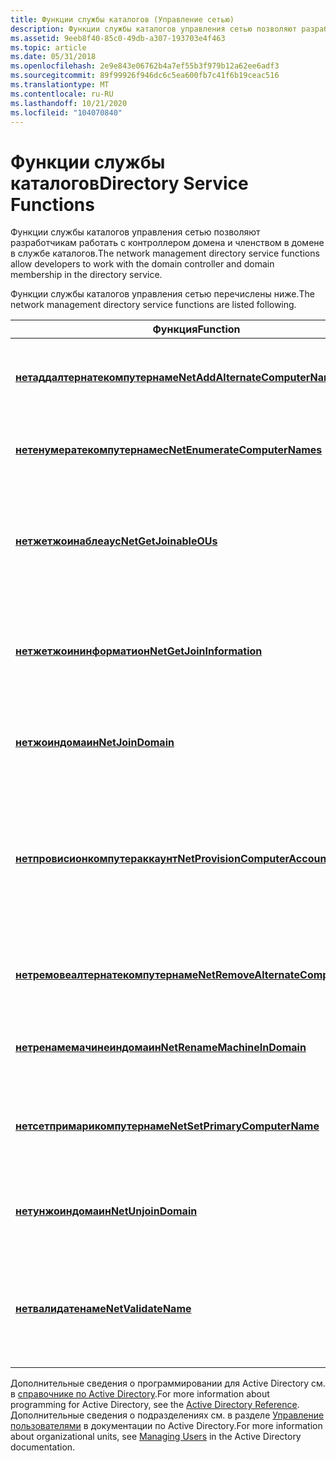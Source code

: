 ```yaml
---
title: Функции службы каталогов (Управление сетью)
description: Функции службы каталогов управления сетью позволяют разработчикам работать с контроллером домена и членством в домене в службе каталогов.
ms.assetid: 9eeb8f40-85c0-49db-a307-193703e4f463
ms.topic: article
ms.date: 05/31/2018
ms.openlocfilehash: 2e9e843e06762b4a7ef55b3f979b12a62ee6adf3
ms.sourcegitcommit: 89f99926f946dc6c5ea600fb7c41f6b19ceac516
ms.translationtype: MT
ms.contentlocale: ru-RU
ms.lasthandoff: 10/21/2020
ms.locfileid: "104070840"
---
```

# <a name="directory-service-functions"></a><span data-ttu-id="c56ec-103">Функции службы каталогов</span><span class="sxs-lookup"><span data-stu-id="c56ec-103">Directory Service Functions</span></span>

<span data-ttu-id="c56ec-104">Функции службы каталогов управления сетью позволяют разработчикам работать с контроллером домена и членством в домене в службе каталогов.</span><span class="sxs-lookup"><span data-stu-id="c56ec-104">The network management directory service functions allow developers to work with the domain controller and domain membership in the directory service.</span></span>

<span data-ttu-id="c56ec-105">Функции службы каталогов управления сетью перечислены ниже.</span><span class="sxs-lookup"><span data-stu-id="c56ec-105">The network management directory service functions are listed following.</span></span>



| <span data-ttu-id="c56ec-106">Функция</span><span class="sxs-lookup"><span data-stu-id="c56ec-106">Function</span></span>                                                                 | <span data-ttu-id="c56ec-107">Описание</span><span class="sxs-lookup"><span data-stu-id="c56ec-107">Description</span></span>                                                                                                                                                                                 |
|--------------------------------------------------------------------------|---------------------------------------------------------------------------------------------------------------------------------------------------------------------------------------------|
| [<span data-ttu-id="c56ec-108">**нетаддалтернатекомпутернаме**</span><span class="sxs-lookup"><span data-stu-id="c56ec-108">**NetAddAlternateComputerName**</span></span>](/windows/desktop/api/Lmjoin/nf-lmjoin-netaddalternatecomputername)       | <span data-ttu-id="c56ec-109">Добавляет альтернативное имя для указанного компьютера.</span><span class="sxs-lookup"><span data-stu-id="c56ec-109">Adds an alternate name for the specified computer.</span></span>                                                                                                                                          |
| [<span data-ttu-id="c56ec-110">**нетенумератекомпутернамес**</span><span class="sxs-lookup"><span data-stu-id="c56ec-110">**NetEnumerateComputerNames**</span></span>](/windows/desktop/api/Lmjoin/nf-lmjoin-netenumeratecomputernames)           | <span data-ttu-id="c56ec-111">Перечисляет имена для указанного компьютера.</span><span class="sxs-lookup"><span data-stu-id="c56ec-111">Enumerates names for the specified computer.</span></span>                                                                                                                                                |
| [<span data-ttu-id="c56ec-112">**нетжетжоинаблеаус**</span><span class="sxs-lookup"><span data-stu-id="c56ec-112">**NetGetJoinableOUs**</span></span>](/windows/desktop/api/Lmjoin/nf-lmjoin-netgetjoinableous)                           | <span data-ttu-id="c56ec-113">Извлекает список подразделений (OU), в которых может быть создана учетная запись компьютера.</span><span class="sxs-lookup"><span data-stu-id="c56ec-113">Retrieves a list of organizational units (OUs) in which a computer account can be created.</span></span>                                                                                                  |
| [<span data-ttu-id="c56ec-114">**нетжетжоининформатион**</span><span class="sxs-lookup"><span data-stu-id="c56ec-114">**NetGetJoinInformation**</span></span>](/windows/desktop/api/Lmjoin/nf-lmjoin-netgetjoininformation)                   | <span data-ttu-id="c56ec-115">Возвращает сведения о состоянии присоединение для указанного компьютера.</span><span class="sxs-lookup"><span data-stu-id="c56ec-115">Retrieves join status information for the specified computer.</span></span>                                                                                                                               |
| [<span data-ttu-id="c56ec-116">**нетжоиндомаин**</span><span class="sxs-lookup"><span data-stu-id="c56ec-116">**NetJoinDomain**</span></span>](/windows/desktop/api/Lmjoin/nf-lmjoin-netjoindomain)                                   | <span data-ttu-id="c56ec-117">Присоединяет компьютер к Рабочей группе или домену.</span><span class="sxs-lookup"><span data-stu-id="c56ec-117">Joins a computer to a workgroup or domain.</span></span>                                                                                                                                                  |
| [<span data-ttu-id="c56ec-118">**нетпровисионкомпутераккаунт**</span><span class="sxs-lookup"><span data-stu-id="c56ec-118">**NetProvisionComputerAccount**</span></span>](/windows/desktop/api/Lmjoin/nf-lmjoin-netprovisioncomputeraccount)       | <span data-ttu-id="c56ec-119">Подготавливает учетную запись компьютера для последующего использования в операции присоединение к автономному домену.</span><span class="sxs-lookup"><span data-stu-id="c56ec-119">Provisions a computer account for later used in an offline domain join operation.</span></span>                                                                                                           |
| [<span data-ttu-id="c56ec-120">**нетремовеалтернатекомпутернаме**</span><span class="sxs-lookup"><span data-stu-id="c56ec-120">**NetRemoveAlternateComputerName**</span></span>](/windows/desktop/api/Lmjoin/nf-lmjoin-netremovealternatecomputername) | <span data-ttu-id="c56ec-121">Удаляет альтернативное имя указанного компьютера.</span><span class="sxs-lookup"><span data-stu-id="c56ec-121">Removes an alternate name for the specified computer.</span></span>                                                                                                                                       |
| [<span data-ttu-id="c56ec-122">**нетренамемачинеиндомаин**</span><span class="sxs-lookup"><span data-stu-id="c56ec-122">**NetRenameMachineInDomain**</span></span>](/windows/desktop/api/Lmjoin/nf-lmjoin-netrenamemachineindomain)             | <span data-ttu-id="c56ec-123">Изменяет имя компьютера в домене.</span><span class="sxs-lookup"><span data-stu-id="c56ec-123">Changes the name of a computer in a domain.</span></span>                                                                                                                                                 |
| [<span data-ttu-id="c56ec-124">**нетсетпримарикомпутернаме**</span><span class="sxs-lookup"><span data-stu-id="c56ec-124">**NetSetPrimaryComputerName**</span></span>](/windows/desktop/api/Lmjoin/nf-lmjoin-netsetprimarycomputername)           | <span data-ttu-id="c56ec-125">Задает имя основного компьютера для указанного компьютера.</span><span class="sxs-lookup"><span data-stu-id="c56ec-125">Sets the primary computer name for the specified computer.</span></span>                                                                                                                                  |
| [<span data-ttu-id="c56ec-126">**нетунжоиндомаин**</span><span class="sxs-lookup"><span data-stu-id="c56ec-126">**NetUnjoinDomain**</span></span>](/windows/desktop/api/Lmjoin/nf-lmjoin-netunjoindomain)                               | <span data-ttu-id="c56ec-127">Отсоединение компьютера от рабочей группы или домена.</span><span class="sxs-lookup"><span data-stu-id="c56ec-127">Unjoins a computer from a workgroup or a domain.</span></span>                                                                                                                                            |
| [<span data-ttu-id="c56ec-128">**нетвалидатенаме**</span><span class="sxs-lookup"><span data-stu-id="c56ec-128">**NetValidateName**</span></span>](/windows/desktop/api/Lmjoin/nf-lmjoin-netvalidatename)                               | <span data-ttu-id="c56ec-129">Проверка допустимости имени компьютера, имени Рабочей группы или имени домена.</span><span class="sxs-lookup"><span data-stu-id="c56ec-129">Verifies the validity of a computer name, workgroup name, or domain name.</span></span>                                                                                                                   |



 

<span data-ttu-id="c56ec-130">Дополнительные сведения о программировании для Active Directory см. в [справочнике по Active Directory](/windows/desktop/AD/active-directory-domain-services-reference).</span><span class="sxs-lookup"><span data-stu-id="c56ec-130">For more information about programming for Active Directory, see the [Active Directory Reference](/windows/desktop/AD/active-directory-domain-services-reference).</span></span> <span data-ttu-id="c56ec-131">Дополнительные сведения о подразделениях см. в разделе [Управление пользователями](/windows/desktop/AD/managing-users) в документации по Active Directory.</span><span class="sxs-lookup"><span data-stu-id="c56ec-131">For more information about organizational units, see [Managing Users](/windows/desktop/AD/managing-users) in the Active Directory documentation.</span></span>

 

 